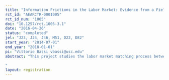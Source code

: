 ```yaml
---
title: "Information Frictions in the Labor Market: Evidence from a Field Experiment in Uganda"
rct_id: "AEARCTR-0001005"
rct_id_num: "1005"
doi: "10.1257/rct.1005-3.1"
date: "2016-04-26"
status: "completed"
jel: "J23, J24, J46, M51, D22, D82"
start_year: "2014-07-01"
end_year: "2018-01-01"
pi: "Vittorio Bassi vbassi@usc.edu"
abstract: "This project studies the labor market matching process between young workers and firms in Uganda. We focus on three core aspects of this process. First, we study the relative importance of cognitive and non-cognitive skills in determining the labor market outcomes of young workers; second, we examine whether asymmetric information on the skills of youth that first enter the labor market is a significant source of inefficiency in terms of reduced employment opportunities and mismatch; third, we study whether an intervention improving the signal to potential employers on the skills of job market entrants reduces the asymmetric information problem and limits the related inefficiencies. We carry out this analysis through a randomized control trial in the Ugandan labor market. Our intervention exogenously improves the signals employers receive about a given young worker’s non-cognitive skills, and hence is intended to reduce information asymmetries during the recruitment process. We then trace the impacts this has on worker and firm outcomes.
"
layout: registration
---
```


